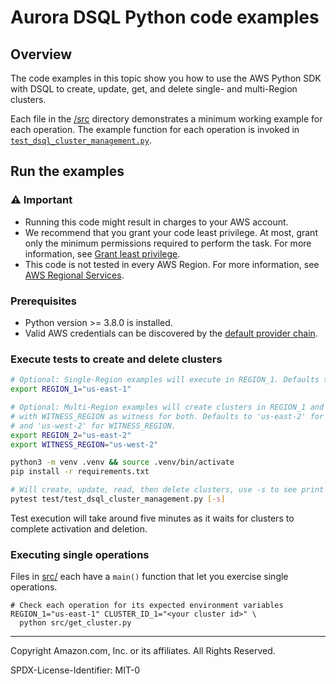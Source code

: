 # Aurora DSQL Python code examples

## Overview

The code examples in this topic show you how to use the AWS Python SDK with DSQL
to create, update, get, and delete single- and multi-Region clusters.

Each file in the [/src](src) directory demonstrates a minimum
working example for each operation. The example function for each operation is invoked
in [`test_dsql_cluster_management.py`](test/test_dsql_cluster_management.py).

## Run the examples

### ⚠️ Important

* Running this code might result in charges to your AWS account.
* We recommend that you grant your code least privilege. At most, grant only the
  minimum permissions required to perform the task. For more information, see
  [Grant least privilege](https://docs.aws.amazon.com/IAM/latest/UserGuide/best-practices.html#grant-least-privilege).
* This code is not tested in every AWS Region. For more information, see
  [AWS Regional Services](https://aws.amazon.com/about-aws/global-infrastructure/regional-product-services).

### Prerequisites

- Python version >= 3.8.0 is installed.
- Valid AWS credentials can be discovered by the [default provider chain](https://boto3.amazonaws.com/v1/documentation/api/latest/guide/credentials.html).

### Execute tests to create and delete clusters

```sh
# Optional: Single-Region examples will execute in REGION_1. Defaults to 'us-east-1'.
export REGION_1="us-east-1"

# Optional: Multi-Region examples will create clusters in REGION_1 and REGION_2
# with WITNESS_REGION as witness for both. Defaults to 'us-east-2' for REGION_2
# and 'us-west-2' for WITNESS_REGION.
export REGION_2="us-east-2"
export WITNESS_REGION="us-west-2"

python3 -m venv .venv && source .venv/bin/activate
pip install -r requirements.txt

# Will create, update, read, then delete clusters, use -s to see print statements when running tests
pytest test/test_dsql_cluster_management.py [-s]
```

Test execution will take around five minutes as it waits for clusters to complete activation and deletion.

### Executing single operations
Files in [src/](src/) each have a `main()` function that let you exercise single operations.

```shell
# Check each operation for its expected environment variables
REGION_1="us-east-1" CLUSTER_ID_1="<your cluster id>" \
  python src/get_cluster.py
```

---

Copyright Amazon.com, Inc. or its affiliates. All Rights Reserved.

SPDX-License-Identifier: MIT-0